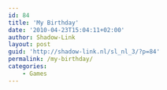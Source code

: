 ```yaml
---
id: 84
title: 'My Birthday'
date: '2010-04-23T15:04:11+02:00'
author: Shadow-Link
layout: post
guid: 'http://shadow-link.nl/sl_nl_3/?p=84'
permalink: /my-birthday/
categories:
    - Games
---
```


